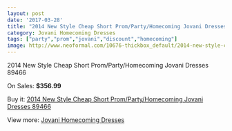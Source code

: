 ```yaml
---
layout: post
date: '2017-03-28'
title: "2014 New Style Cheap Short Prom/Party/Homecoming Jovani Dresses 89466"
category: Jovani Homecoming Dresses
tags: ["party","prom","jovani","discount","homecoming"]
image: http://www.neoformal.com/10676-thickbox_default/2014-new-style-cheap-short-prom-party-homecoming-jovani-dresses-89466.jpg
---
```

2014 New Style Cheap Short Prom/Party/Homecoming Jovani Dresses 89466

On Sales: **$356.99**
<a href="https://www.neoformal.com/en/jovani-homecoming-dresses-2014/3751-2014-new-style-cheap-short-prom-party-homecoming-jovani-dresses-89466.html"><amp-img layout="responsive" width="600" height="600" src="//www.neoformal.com/10676-thickbox_default/2014-new-style-cheap-short-prom-party-homecoming-jovani-dresses-89466.jpg" alt="2014 New Style Cheap Short Prom/Party/Homecoming Jovani Dresses 89466 0" /></a>
<a href="https://www.neoformal.com/en/jovani-homecoming-dresses-2014/3751-2014-new-style-cheap-short-prom-party-homecoming-jovani-dresses-89466.html"><amp-img layout="responsive" width="600" height="600" src="//www.neoformal.com/10677-thickbox_default/2014-new-style-cheap-short-prom-party-homecoming-jovani-dresses-89466.jpg" alt="2014 New Style Cheap Short Prom/Party/Homecoming Jovani Dresses 89466 1" /></a>

Buy it: [2014 New Style Cheap Short Prom/Party/Homecoming Jovani Dresses 89466](https://www.neoformal.com/en/jovani-homecoming-dresses-2014/3751-2014-new-style-cheap-short-prom-party-homecoming-jovani-dresses-89466.html "2014 New Style Cheap Short Prom/Party/Homecoming Jovani Dresses 89466")

View more: [Jovani Homecoming Dresses](https://www.neoformal.com/en/50-jovani-homecoming-dresses-2014 "Jovani Homecoming Dresses")